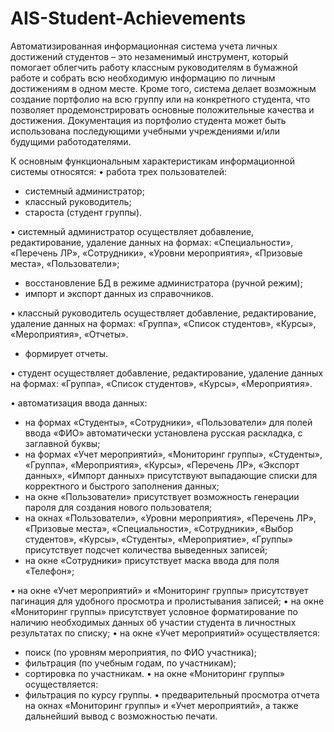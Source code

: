 # AIS-Student-Achievements
Автоматизированная информационная система учета личных достижений студентов – это незаменимый инструмент, 
который помогает облегчить работу классным руководителям в бумажной работе и собрать всю необходимую информацию
по личным достижениям в одном месте. Кроме того, система делает возможным создание портфолио на всю группу или
на конкретного студента, что позволяет продемонстрировать основные положительные качества и достижения. 
Документация из портфолио студента может быть использована последующими учебными учреждениями и/или будущими работодателями.

К основным функциональным характеристикам информационной системы относятся:
• работа трех пользователей:
- системный администратор;
- классный руководитель;
- староста (студент группы).

• системный администратор осуществляет добавление, редактирование, удаление данных на формах: «Специальности», «Перечень ЛР», «Сотрудники», «Уровни мероприятия», «Призовые места», «Пользователи»;
- восстановление БД в режиме администратора (ручной режим);
- импорт и экспорт данных из справочников.

• классный руководитель осуществляет добавление, редактирование, удаление данных на формах: «Группа», «Список студентов», «Курсы», «Мероприятия», «Отчеты».
- формирует отчеты.

• студент осуществляет добавление, редактирование, удаление данных на формах: «Группа», «Список студентов», «Курсы», «Мероприятия».

• автоматизация ввода данных:
- на формах «Студенты», «Сотрудники», «Пользователи» для полей ввода «ФИО» автоматически установлена русская раскладка, с заглавной буквы;
- на формах «Учет мероприятий», «Мониторинг группы», «Студенты», «Группа», «Мероприятия», «Курсы», «Перечень ЛР», «Экспорт данных», «Импорт данных» присутствуют выпадающие списки для корректного и быстрого заполнения данных;
- на окне «Пользователи» присутствует возможность генерации пароля для создания нового пользователя;
- на окнах «Пользователи», «Уровни мероприятия», «Перечень ЛР», «Призовые места», «Специальности», «Сотрудники», «Выбор студентов», «Курсы», «Студенты», «Мероприятие», «Группы» присутствует подсчет количества выведенных записей;
- на окне «Сотрудники» присутствует маска ввода для поля «Телефон»;

• на окне «Учет мероприятий» и «Мониторинг группы» присутствует пагинация для удобного просмотра и пролистывания записей;
• на окне «Мониторинг группы» присутствует условное форматирование по наличию необходимых данных об участии студента в личностных результатах по списку;
• на окне «Учет мероприятий» осуществляется:
- поиск (по уровням мероприятия, по ФИО участника);
- фильтрация (по учебным годам, по участникам);
- сортировка по участникам.
• на окне «Мониторинг группы» осуществляется:
- фильтрация по курсу группы.
• предварительный просмотра отчета на окнах «Мониторинг группы» и «Учет мероприятий», а также дальнейший вывод с возможностью печати.
